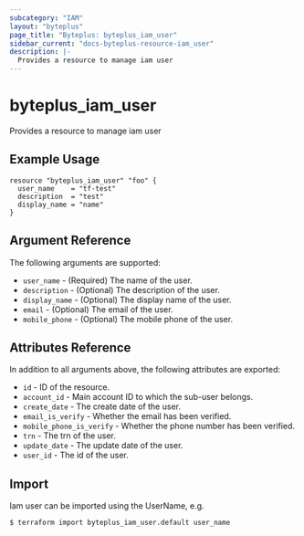 ```yaml
---
subcategory: "IAM"
layout: "byteplus"
page_title: "Byteplus: byteplus_iam_user"
sidebar_current: "docs-byteplus-resource-iam_user"
description: |-
  Provides a resource to manage iam user
---
```

# byteplus_iam_user
Provides a resource to manage iam user
## Example Usage
```hcl
resource "byteplus_iam_user" "foo" {
  user_name    = "tf-test"
  description  = "test"
  display_name = "name"
}
```
## Argument Reference
The following arguments are supported:
* `user_name` - (Required) The name of the user.
* `description` - (Optional) The description of the user.
* `display_name` - (Optional) The display name of the user.
* `email` - (Optional) The email of the user.
* `mobile_phone` - (Optional) The mobile phone of the user.

## Attributes Reference
In addition to all arguments above, the following attributes are exported:
* `id` - ID of the resource.
* `account_id` - Main account ID to which the sub-user belongs.
* `create_date` - The create date of the user.
* `email_is_verify` - Whether the email has been verified.
* `mobile_phone_is_verify` - Whether the phone number has been verified.
* `trn` - The trn of the user.
* `update_date` - The update date of the user.
* `user_id` - The id of the user.


## Import
Iam user can be imported using the UserName, e.g.
```
$ terraform import byteplus_iam_user.default user_name
```

